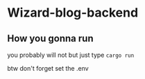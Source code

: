# Wizard-blog-backend

## How you gonna run
you probably will not but just type 
`cargo run`

btw don't forget set the .env 
